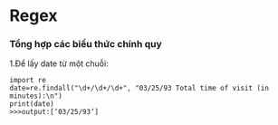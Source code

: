 # Regex
### Tổng hợp các biểu thức chính quy <br/>
1.Để lấy date từ một chuỗi:
```
import re
date=re.findall("\d+/\d+/\d+", "03/25/93 Total time of visit (in minutes):\n")
print(date)
>>>output:[‘03/25/93’]
```
